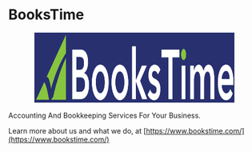 # BooksTime

<div align="center">
<img height="140rem" width="400px" src="https://github.com/BooksTime/.github/blob/main/images/BooksTime_Logo_Full_Rectangle_Dark.png"/>
</div>

Accounting And Bookkeeping Services For Your Business.

Learn more about us and what we do, at [https://www.bookstime.com/](https://www.bookstime.com/)
